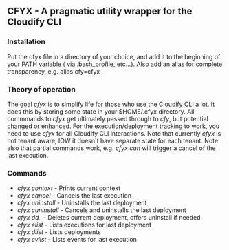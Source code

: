 ## CFYX - A pragmatic utility wrapper for the Cloudify CLI

### Installation

Put the cfyx file in a directory of your choice, and add it to the beginning of your PATH variable ( via .bash_profile, etc...).  Also add an alias for complete transparency, e.g. alias cfy=cfyx

### Theory of operation

The goal _cfyx_ is to simplify life for those who use the Cloudify CLI a lot.  It does this by storing some state in your $HOME/.cfyx directory.  All commmands to _cfyx_ get ultimately passed through to _cfy_, but potential changed or enhanced.  For the execution/deployment tracking to work, you need to use _cfyx_ for all Cloudify CLI interactions.  Note that currently _cfyx_ is not tenant aware, IOW it doesn't have separate state for each tenant.  Note also that partial commands work, e.g. _cfyx can_ will trigger a cancel of the last execution.


### Commands

* _cfyx context_ - Prints current context
* _cfyx cancel_ - Cancels the last execution
* _cfyx uninstall_ - Uninstalls the last deployment
* _cfyx cuninstall_ - Cancels and uninstalls the last deployment
* _cfyx dd__ - Deletes current deployment, offers uninstall if needed
* _cfyx elist_ - Lists executions for last deployment
* _cfyx dlist_ - Lists deployments
* _cfyx evlist_ - Lists events for last execution
